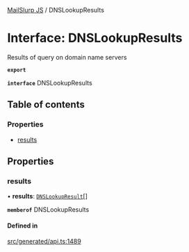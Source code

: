 [MailSlurp JS](../README.md) / DNSLookupResults

# Interface: DNSLookupResults

Results of query on domain name servers

**`export`**

**`interface`** DNSLookupResults

## Table of contents

### Properties

- [results](DNSLookupResults.md#results)

## Properties

### results

• **results**: [`DNSLookupResult`](DNSLookupResult.md)[]

**`memberof`** DNSLookupResults

#### Defined in

[src/generated/api.ts:1489](https://github.com/mailslurp/mailslurp-client/blob/20b4039/src/generated/api.ts#L1489)
